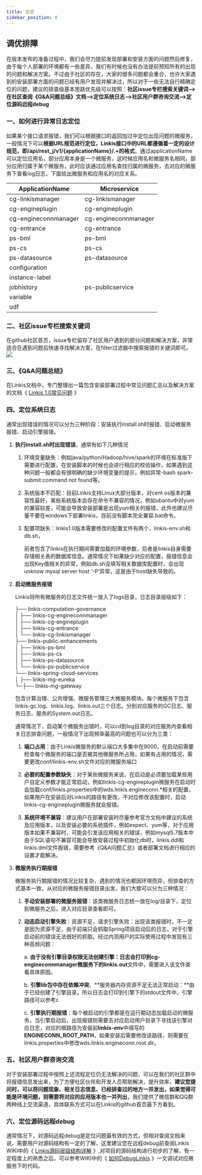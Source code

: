 ```yaml
---
title: 总览
sidebar_position: 0
---
```

## 调优排障

在版本发布的准备过程中，我们会尽力提前发现部署和安装方面的问题然后修复，由于每个人部署的环境都有一些差异，我们有时候也没有办法提前预知所有的出现的问题和解决方案。不过由于社区的存在，大家的很多问题都会重合，也许大家遇到的安装部署方面的问题已经有用户发现并解决过，所以对于一些无法自行精确定位的问题，建议的排查级基本思路优先级可以按照：**社区issue专栏搜索关键词—\>在社区查阅《Q\&A问题总结》文档—\>定位系统日志—\>社区用户群咨询交流—\>定位源码远程debug**



### 一、如何进行异常日志定位

如果某个接口请求报错，我们可以根据接口的返回加过中定位出现问题的微服务，一般情况下可以**根据URL规范进行定位，**Linkis接口中的URL都遵循着一定的设计规范，即**/api/rest_j/v1/{applicationName}/.+的格式**，通过applicationName可以定位应用名，部分应用本身是一个微服务，这时候应用名和微服务名相同，部分应用归属于某个微服务，此时应该通过应用名查找归属的微服务，去对应的微服务下查看log日志，下面给出微服务和应用名的对应关系。

| **ApplicationName**  | **Microservice**     |
| -------------------- | -------------------- |
| cg-linkismanager     | cg-linkismanager     |
| cg-engineplugin      | cg-engineplugin      |
| cg-engineconnmanager | cg-engineconnmanager |
| cg-entrance          | cg-entrance          |
| ps-bml               | ps-bml               |
| ps-cs                | ps-cs                |
| ps-datasource        | ps-datasource        |
| configuration        |                      |
| instance-label       |                      |
| jobhistory           | ps-publicservice     |
| variable             |                      |
| udf                  |                      |



### 二、社区issue专栏搜索关键词

在github社区首页，issue专栏留存了社区用户遇到的部分问题和解决方案，非常适合在遇到问题后快速寻找解决方案，在filter过滤器中搜索报错的关键词即可。![](/Images-zh/Tuning_and_Troubleshooting/searching_keywords.png)



### 三、《Q\&A问题总结》

在Linkis文档中，专门整理出一篇包含安装部署过程中常见问题汇总以及解决方案的文档《 [Linkis 1.0常见问题](https://github.com/WeBankFinTech/Linkis-Doc/blob/master/zh_CN/Tuning_and_Troubleshooting/Q&A.md) 》




### 四、定位系统日志

通常出现错误的情况可以分为三种阶段：安装执行install.sh时报错、启动微服务报错、启动引擎报错。

1. **执行install.sh时出现错误**，通常有如下几种情况

   1. 环境变量缺失：例如java/python/Hadoop/hive/spark的环境在标准版下需要进行配置，在安装脚本的时候也会进行相应的校验操作，如果遇到这种问题一般都会有很明确的缺少环境变量的提示，例如异常-bash
      spark-submit:command not found等。

   2. 系统版本不匹配：目前Linkis支持Linux大部分版本，对cent
      os版本的兼容性最好，某些系统版本会存在命令不兼容的情况，例如ubantu中对yum的兼容较差，可能会导致安装部署是出现yum相关的报错，此外也建议尽量不要在windows下部署linkis，目前没有脚本完全兼容.bat命令。

   3. 配置项缺失：linkis1.0版本需要修改的配置文件有两个，linkis-env.sh和db.sh，

      前者包含了linkis在执行期间需要加载的环境参数，后者是linkis自身需要存储相关表的数据库信息。通常情况下如果缺少对应的配置，报错信息会出现Key值相关的异常，例如db.sh没填写相关数据库配置时，会出现unknow
      mysql server host ‘-P’异常，这是由于host缺失导致的。

2. **启动微服务报错**

   Linkis将所有微服务的日志文件统一放入了logs目录，日志目录层级如下：

   ├── linkis-computation-governance  
   │ ├── linkis-cg-engineconnmanager  
   │ ├── linkis-cg-engineplugin  
   │ ├── linkis-cg-entrance  
   │ └── linkis-cg-linkismanager  
   ├── linkis-public-enhancements  
   │ ├── linkis-ps-bml  
   │ ├── linkis-ps-cs  
   │ ├── linkis-ps-datasource  
   │ └── linkis-ps-publicservice  
   └── linkis-spring-cloud-services  
   │ ├── linkis-mg-eureka  
   └─├── linkis-mg-gateway

   包含计算治理、公共增强、微服务管理三大微服务模块。每个微服务下包含linkis-gc.log、linkis.log、linkis.out三个日志。分别对应服务的GC日志、服务日志、服务的System.out日志。

   通常情况下，启动某个微服务出错时，可以cd到log目录的对应服务内查看相关日志排查问题，一般情况下出现频率最高的问题也可以分为三类：

   1.  **端口占用**：由于Linkis微服务的默认端口大多集中在9000，在启动前需要检查每个微服务的端口是否被其他微服务所占用，如果有占用的情况，需要更改conf/linkis-env.sh文件对应的微服务端口

   2.  **必要的配置参数缺失**：对于某些微服务来说，在启动是必须要加载某些用户自定义参数才能正常启动，例如linkis-cg-engineplugin微服务在启动时会加载conf/linkis.properties中的wds.linkis.engineconn.\*相关的配置，如果用户在安装后对Linkis的路径有更改，不对应修改该配置时，启动linkis-cg-engineplugin微服务就会报错。

   3.  **系统环境不兼容**：建议用户在部署安装时尽量参考官方文档中建议的系统及应用版本，以及安装必要的系统插件，例如expect、yum等，对于应用版本如果不兼容时，可能会引发该应用相关的错误，例如mysql5.7版本中由于SQL语句不兼容可能会导致安装过程中初始化db时，linkis.ddl和linkis.dml文件报错，需要参考《Q\&A问题汇总》或者部署文档进行相应的设置才能解决。

3. **微服务执行期报错**

   微服务执行期报错的情况比较复杂，遇到的情况也都因环境而异，但排查的方式基本一致，从对应的微服务报错目录出发，我们大致可以分为三种情况：

   1. **手动安装部署的微服务报错**：该类微服务日志统一放在log/目录下，定位到微服务之后，进入对应目录查看即可。

   2. **动态启动引擎失败**：资源不足，请求引擎失败：出现该类报错时，不一定是因为资源不足，由于前端只会抓取Spring项目启动后的日志，对于引擎启动前的错误无法很好的抓取。经过内测用户的实际使用过程中发现有三种高频问题：

      a.  **由于没有引擎目录权限无法创建引擎：**日志会打印到**cg-engineconnmanager微服务下的linkis.out**文件中，需要进入该文件查看具体原因。

      b.  **引擎lib包中存在依赖冲突**、**服务器内存资源不足无法正常启动：**由于已经创建了引擎目录，所以日志会打印到引擎下的stdout文件中，引擎路径可以参考c

      c.  **引擎执行期报错**：每个被启动的引擎都是在运行期动态加载启动的微服务，当引擎启动后，出现报错则需要去对应启动用户目录下寻找该引擎对应日志，对应的根路径为安装前**linkis-env**中填写的**ENGINECONN_ROOT_PATH**，如果安装后需要修改该路径，则需要在linkis.properties中修改wds.linkis.engineconn.root.dir。



### 五、社区用户群咨询交流

对于安装部署过程中按照上述流程定位仍无法解决的问题，可以在我们的社区群中将报错信息发出来，为了方便社区伙伴和开发人员帮助解决，提升效率，**建议您提问时，可以将问题现象、相关日志信息、已经排查过的地方一并发出，如果觉得可能是环境问题，则需要将对应的应用版本也一并列出**，我们提供了微信群和QQ群两种线上交流渠道，具体联系方式可以在Linkis的github首页最下方看到。



### 六、定位源码远程debug

通常情况下，对源码远程debug是定位问题最有效的方式，但相对查阅文档来说，需要用户对源码结构有一定的了解，这里建议您在远程debug前查阅Linkis WIKI中的《 [Linkis源码层级结构详解](https://github.com/WeBankFinTech/Linkis/wiki/Linkis%E6%BA%90%E7%A0%81%E5%B1%82%E7%BA%A7%E7%BB%93%E6%9E%84%E8%AF%A6%E8%A7%A3) 》,对项目的源码结构进行初步的了解，有一定程度上的熟悉之后，可以参考WIKI中的《 [如何DebugLinkis](https://github.com/WeBankFinTech/Linkis/wiki/Linkis%E5%92%8CDSS%E8%B0%83%E8%AF%95%E6%96%87%E6%A1%A3) 》一文调试对应微服务下的代码。


